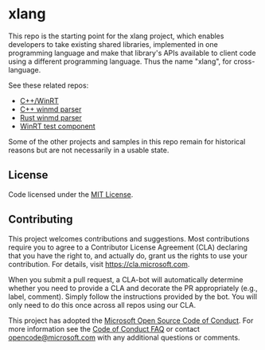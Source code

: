 # xlang

This repo is the starting point for the xlang project, which enables developers to take existing shared libraries,
implemented in one programming language and make that library's APIs available to client code using a different programming language. Thus the name "xlang", for cross-language.  

See these related repos:

* [C++/WinRT](https://github.com/microsoft/cppwinrt)
* [C++ winmd parser](https://github.com/microsoft/winmd)
* [Rust winmd parser](https://github.com/microsoft/winmd-rs)
* [WinRT test component](https://github.com/microsoft/TestWinRT)

Some of the other projects and samples in this repo remain for historical reasons but are not necessarily in a usable state.

## License

Code licensed under the [MIT License](LICENSE).

## Contributing

This project welcomes contributions and suggestions.  Most contributions require you to agree to a
Contributor License Agreement (CLA) declaring that you have the right to, and actually do, grant us
the rights to use your contribution. For details, visit https://cla.microsoft.com.

When you submit a pull request, a CLA-bot will automatically determine whether you need to provide
a CLA and decorate the PR appropriately (e.g., label, comment). Simply follow the instructions
provided by the bot. You will only need to do this once across all repos using our CLA.

This project has adopted the [Microsoft Open Source Code of Conduct](https://opensource.microsoft.com/codeofconduct/).
For more information see the [Code of Conduct FAQ](https://opensource.microsoft.com/codeofconduct/faq/) or
contact [opencode@microsoft.com](mailto:opencode@microsoft.com) with any additional questions or comments.

